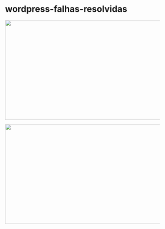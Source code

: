 # wordpress-falhas-resolvidas


<p align="center">
    <img src="/wordpress-falhas-resolvidas/Invalid SSL certificate.png" width="724" height="324">
</p>



<p align="center">
    <img src="/wordpress-falhas-resolvidas/CpaneALVESNET.png" width="724" height="324">
</p>
